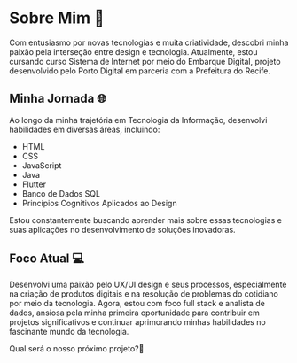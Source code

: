 # Sobre Mim 🚀

Com entusiasmo por novas tecnologias e muita criatividade, descobri minha paixão pela interseção entre design e tecnologia. Atualmente, estou cursando curso Sistema de Internet por meio do Embarque Digital, projeto desenvolvido pelo Porto Digital em parceria com a Prefeitura do Recife.

## Minha Jornada 🌐

Ao longo da minha trajetória em Tecnologia da Informação, desenvolvi habilidades em diversas áreas, incluindo:

- HTML
- CSS
- JavaScript
- Java
- Flutter
- Banco de Dados SQL
- Princípios Cognitivos Aplicados ao Design

Estou constantemente buscando aprender mais sobre essas tecnologias e suas aplicações no desenvolvimento de soluções inovadoras.

## Foco Atual 💻

Desenvolvi uma paixão pelo UX/UI design e seus processos, especialmente na criação de produtos digitais e na resolução de problemas do cotidiano por meio da tecnologia. Agora, estou com foco full stack e analista de dados, ansiosa pela minha primeira oportunidade para contribuir em projetos significativos e continuar aprimorando minhas habilidades no fascinante mundo da tecnologia.

Qual será o nosso próximo projeto?🌟
